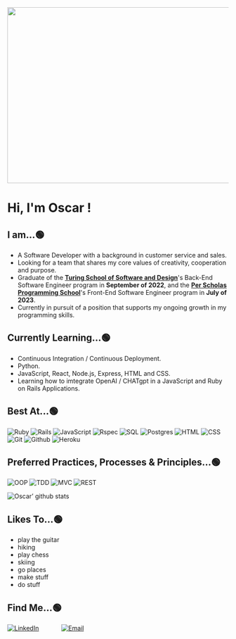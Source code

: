 <div id="header" align="center">
  <img src="https://media.tenor.com/AkYTZM1DDFQAAAAd/wailord-pokemon.gif" width="700" height="400"/>
</div>



# Hi, I'm Oscar !
## I am...🟢
- A Software Developer with a background in customer service and sales.
- Looking for a team that shares my core values of creativity, cooperation and purpose.
- Graduate of the [__Turing School of Software and Design__](https://turing.edu/)'s Back-End Software Engineer program in __September of 2022__, and the [__Per Scholas Programming School__](https://perscholas.org/courses/software-engineer/software-engineer/)'s Front-End Software Engineer program in __July of 2023__.
- Currently in pursuit of a position that supports my ongoing growth in my programming skills.

## Currently Learning...🟢
- Continuous Integration / Continuous Deployment.
- Python.
- JavaScript, React, Node.js, Express, HTML and CSS.
- Learning how to imtegrate OpenAI / CHATgpt in a JavaScript and Ruby on Rails Applications.

## Best At...🟢
![Ruby](https://user-images.githubusercontent.com/64919819/113647913-f78da900-9648-11eb-90e6-6db4f7fa39bb.png)
![Rails](https://user-images.githubusercontent.com/64919819/113647936-ffe5e400-9648-11eb-88b7-a85a0a20ca92.png)
![JavaScript](https://user-images.githubusercontent.com/64919819/113648927-b7c7c100-964a-11eb-8379-fd7978f82837.png)
![Rspec](https://user-images.githubusercontent.com/64919819/113648167-6965f280-9649-11eb-8794-0f1082ae8d1c.png)
![SQL](https://user-images.githubusercontent.com/64919819/113647954-0aa07900-9649-11eb-94fa-53a435261ecf.png)
![Postgres](https://user-images.githubusercontent.com/64919819/113648154-63701180-9649-11eb-9424-b3c6d1eeae4f.png)
![HTML](https://user-images.githubusercontent.com/64919819/113647961-10965a00-9649-11eb-91e6-271efbae7d28.png)
![CSS](https://user-images.githubusercontent.com/64919819/113647974-15f3a480-9649-11eb-90a6-0e5716a2f6a5.png)
![Git](https://user-images.githubusercontent.com/64919819/113648232-81d60d00-9649-11eb-8ea4-0ff5e399afb6.png)
![Github](https://user-images.githubusercontent.com/64919819/113648263-8ef2fc00-9649-11eb-92ee-e17ac79c0627.png)
![Heroku](https://user-images.githubusercontent.com/64919819/113648465-e1ccb380-9649-11eb-904d-3e23e9f7bdb1.png)

<!-- ## Im learning:

![JavaScript](https://user-images.githubusercontent.com/64919819/113648927-b7c7c100-964a-11eb-8379-fd7978f82837.png)
![CircleCI](https://user-images.githubusercontent.com/64919819/113648644-29ebd600-964a-11eb-91a3-1e50b7c415aa.png)
![AWS](https://img.shields.io/badge/AWS%20-%23FF9900.svg?&style=for-the-badge&logo=amazon-aws&logoColor=white")
-->
## Preferred Practices, Processes & Principles...🟢
![OOP](https://user-images.githubusercontent.com/64919819/113648808-77684300-964a-11eb-8575-05aeaa946a6f.png)
![TDD](https://user-images.githubusercontent.com/64919819/113648827-7f27e780-964a-11eb-8f9e-dfdc2ed077c5.png)
![MVC](https://user-images.githubusercontent.com/64919819/113648848-8949e600-964a-11eb-833f-91872b6f3fe0.png)
![REST](https://user-images.githubusercontent.com/64919819/113648856-8ea73080-964a-11eb-8e85-6f580a54eaca.png)

![Oscar’ github stats](https://github-readme-stats.vercel.app/api?username=Oscar-Santos&show_icons=true&theme=tokyonight)

## Likes To...🟢
- play the guitar 
- hiking
- play chess
- skiing
- go places
- make stuff
- do stuff

## Find Me...🟢
[![LinkedIn](https://user-images.githubusercontent.com/91342410/156677668-405eaa47-f782-4913-b9db-128c2f54ff0d.png)](https://www.linkedin.com/in/oscar-santos-perez/) &nbsp;&nbsp;&nbsp;&nbsp;&nbsp;&nbsp;&nbsp;&nbsp;&nbsp;&nbsp;&nbsp;
[![Email](https://user-images.githubusercontent.com/64919819/113643567-d4aac700-963f-11eb-82e3-3b79ec3bd177.png)](mailto:oscar303data@gmail.com) &nbsp;&nbsp;&nbsp;&nbsp;&nbsp;&nbsp;&nbsp;&nbsp;&nbsp;&nbsp;&nbsp;







